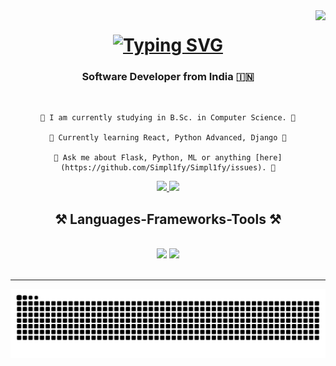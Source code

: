 <!-- Visitor Counter -->
<img align="right" src="https://visitor-badge.laobi.icu/badge?page_id=Simpl1fy.Simpl1fy&left_text=My%20Page%20Visitors"/>

<!-- Typing intro -->
<h1 align="center">
    <a href="https://git.io/typing-svg"><img src="https://readme-typing-svg.demolab.com?font=Fira+Code&center=true&pause=1000&random=false&width=435&lines=Hi+there!+🙋‍♂️;I'm+Gourab+Das." alt="Typing SVG" /></a>
</h1>

<h3 align="center">Software Developer from India 🇮🇳</h3>

<br/>

<div align="center">

    📖 I am currently studying in B.Sc. in Computer Science. 📖

    🌴 Currently learning React, Python Advanced, Django 🌴

    💭 Ask me about Flask, Python, ML or anything [here](https://github.com/Simpl1fy/Simpl1fy/issues). 💭

</div>


<div align="center">
    <a href="mailto:gourabd714@gmail.com" target="_blank">
    <img src="https://img.shields.io/badge/Gmail-D14836?style=for-the-badge&logo=gmail&logoColor=white" />
    </a>
    <a href="https://www.linkedin.com/in/gourab-das-b88b4a301/" target="_blank">
    <img src="https://img.shields.io/badge/LinkedIn-0077B5?style=for-the-badge&logo=linkedin&logoColor=white" />
    </a>

</div>

<h2 align="center">⚒️ Languages-Frameworks-Tools ⚒️</h2>
<br/>
<div align="center">
    <img src="https://skillicons.dev/icons?i=html,css,bootstrap,vscode,github,git,neovim,vim,aws" />
    <img src="https://skillicons.dev/icons?i=nodejs,python,javascript,firebase,mysql,mongodb,c,cpp,java,flask" /><br>
</div>

<br/>
<hr/>

![Commit Snake History SVG](https://raw.githubusercontent.com/Deri-Kurniawan/Deri-Kurniawan/output/github-snake.svg)




